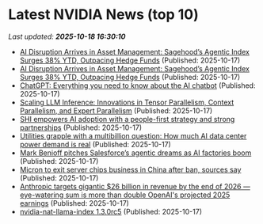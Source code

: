 # Latest NVIDIA News (top 10)
_Last updated: **2025-10-18 16:30:10**_

- [AI Disruption Arrives in Asset Management: Sagehood’s Agentic Index Surges 38% YTD, Outpacing Hedge Funds](https://financialpost.com/globe-newswire/ai-disruption-arrives-in-asset-management-sagehoods-agentic-index-surges-38-ytd-outpacing-hedge-funds) (Published: 2025-10-17)
- [AI Disruption Arrives in Asset Management: Sagehood’s Agentic Index Surges 38% YTD, Outpacing Hedge Funds](https://www.globenewswire.com/news-release/2025/10/17/3168813/0/en/AI-Disruption-Arrives-in-Asset-Management-Sagehood-s-Agentic-Index-Surges-38-YTD-Outpacing-Hedge-Funds.html) (Published: 2025-10-17)
- [ChatGPT: Everything you need to know about the AI chatbot](https://techcrunch.com/2025/10/17/chatgpt-everything-to-know-about-the-ai-chatbot/) (Published: 2025-10-17)
- [Scaling LLM Inference: Innovations in Tensor Parallelism, Context Parallelism, and Expert Parallelism](https://engineering.fb.com/2025/10/17/ai-research/scaling-llm-inference-innovations-tensor-parallelism-context-parallelism-expert-parallelism/) (Published: 2025-10-17)
- [SHI empowers AI adoption with a people-first strategy and strong partnerships](https://siliconangle.com/2025/10/17/shi-empowers-ai-adoption-people-first-strategy-strong-partnerships-unleashai/) (Published: 2025-10-17)
- [Utilities grapple with a multibillion question: How much AI data center power demand is real](https://www.cnbc.com/2025/10/17/ai-data-center-openai-gas-nuclear-renewable-utility.html) (Published: 2025-10-17)
- [Mark Benioff pitches Salesforce’s agentic dreams as AI factories boom](https://siliconangle.com/2025/10/17/mark-benioff-pitches-salesforces-agentic-dreams-ai-factories-boom/) (Published: 2025-10-17)
- [Micron to exit server chips business in China after ban, sources say](https://economictimes.indiatimes.com/tech/technology/micron-to-exit-server-chips-business-in-china-after-ban-sources-say/articleshow/124635957.cms) (Published: 2025-10-17)
- [Anthropic targets gigantic $26 billion in revenue by the end of 2026 — eye-watering sum is more than double OpenAI's projected 2025 earnings](https://www.tomshardware.com/tech-industry/anthropic-targets-gigantic-usd26-billion-in-revenue-by-the-end-of-2026-eye-watering-sum-is-more-than-double-openais-projected-2025-earnings) (Published: 2025-10-17)
- [nvidia-nat-llama-index 1.3.0rc5](https://pypi.org/project/nvidia-nat-llama-index/1.3.0rc5/) (Published: 2025-10-17)
